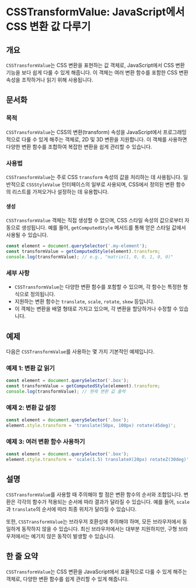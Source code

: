 <!--
Meta Description: # CSSTransformValue: JavaScript에서 CSS 변환 값 다루기 ## 개요 `CSSTransformValue`는 CSS 변환을 표현하는 값 객체로, JavaScript에서 CSS 변환 기능을 보다 쉽게 다룰 수 있게 해줍니다. 이 객체는 여러 변환 ...
Meta Keywords: csstransformvalue, element, css, 있습니다, 변환을
-->

# CSSTransformValue: JavaScript에서 CSS 변환 값 다루기

## 개요
`CSSTransformValue`는 CSS 변환을 표현하는 값 객체로, JavaScript에서 CSS 변환 기능을 보다 쉽게 다룰 수 있게 해줍니다. 이 객체는 여러 변환 함수를 포함한 CSS 변환 속성을 조작하거나 읽기 위해 사용됩니다. 

## 문서화

### 목적
`CSSTransformValue`는 CSS의 변환(transform) 속성을 JavaScript에서 프로그래밍적으로 다룰 수 있게 해주는 객체로, 2D 및 3D 변환을 지원합니다. 이 객체를 사용하면 다양한 변환 함수를 조합하여 복잡한 변환을 쉽게 관리할 수 있습니다.

### 사용법
`CSSTransformValue`는 주로 CSS `transform` 속성의 값을 처리하는 데 사용됩니다. 일반적으로 `CSSStyleValue` 인터페이스의 일부로 사용되며, CSS에서 정의된 변환 함수의 리스트를 가져오거나 설정하는 데 유용합니다.

#### 생성
`CSSTransformValue` 객체는 직접 생성할 수 없으며, CSS 스타일 속성의 값으로부터 자동으로 생성됩니다. 예를 들어, `getComputedStyle` 메서드를 통해 얻은 스타일 값에서 사용될 수 있습니다.

```javascript
const element = document.querySelector('.my-element');
const transformValue = getComputedStyle(element).transform;
console.log(transformValue); // e.g., "matrix(1, 0, 0, 1, 0, 0)"
```

### 세부 사항
- `CSSTransformValue`는 다양한 변환 함수를 포함할 수 있으며, 각 함수는 특정한 형식으로 정의됩니다.
- 지원하는 변환 함수는 `translate`, `scale`, `rotate`, `skew` 등입니다.
- 이 객체는 변환을 배열 형태로 가지고 있으며, 각 변환을 할당하거나 수정할 수 있습니다.

## 예제
다음은 `CSSTransformValue`를 사용하는 몇 가지 기본적인 예제입니다.

### 예제 1: 변환 값 읽기
```javascript
const element = document.querySelector('.box');
const transformValue = getComputedStyle(element).transform;
console.log(transformValue); // 현재 변환 값 출력
```

### 예제 2: 변환 값 설정
```javascript
const element = document.querySelector('.box');
element.style.transform = 'translate(50px, 100px) rotate(45deg)';
```

### 예제 3: 여러 변환 함수 사용하기
```javascript
const element = document.querySelector('.box');
element.style.transform = 'scale(1.5) translateX(20px) rotateZ(30deg)';
```

## 설명
`CSSTransformValue`를 사용할 때 주의해야 할 점은 변환 함수의 순서와 조합입니다. 변환은 각각의 함수가 적용되는 순서에 따라 결과가 달라질 수 있습니다. 예를 들어, `scale`과 `translate`의 순서에 따라 최종 위치가 달라질 수 있습니다. 

또한, `CSSTransformValue`는 브라우저 호환성에 주의해야 하며, 모든 브라우저에서 동일하게 동작하지 않을 수 있습니다. 최신 브라우저에서는 대부분 지원하지만, 구형 브라우저에서는 예기치 않은 동작이 발생할 수 있습니다.

## 한 줄 요약
`CSSTransformValue`는 CSS 변환을 JavaScript에서 효율적으로 다룰 수 있게 해주는 객체로, 다양한 변환 함수를 쉽게 관리할 수 있게 해줍니다.